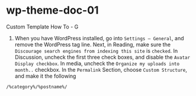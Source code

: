 # wp-theme-doc-01
Custom Template How To - G


1. When you have WordPress installed, go into `Settings – General`, and remove the WordPress tag line. Next, in Reading, make sure the `Discourage search engines from indexing this site` is `checked`. In Discussion, uncheck the first three check boxes, and disable the `Avatar Display checkbox`. In media, uncheck the `Organize my uploads into month..` checkbox. In the `Permalink` Section, choose `Custom Structure`, and make it the following


```
/%category%/%postname%/
```
